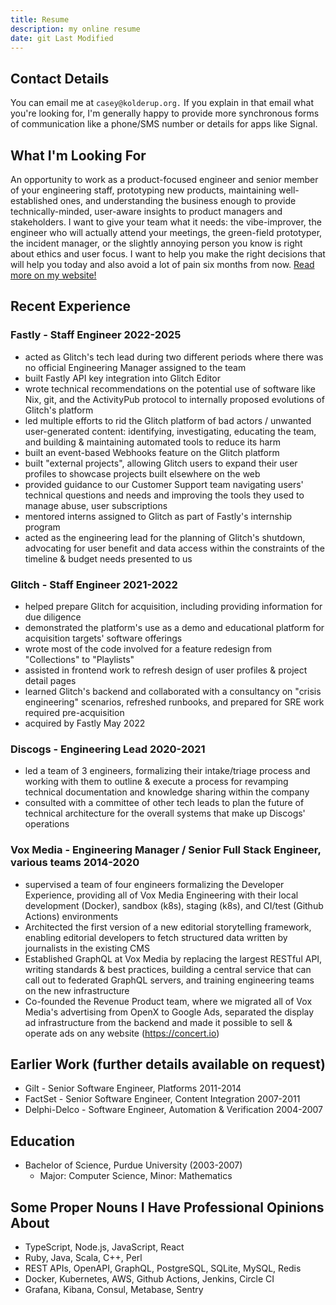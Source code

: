 ```yaml
---
title: Resume
description: my online resume
date: git Last Modified
---
```


## Contact Details

You can email me at `casey@kolderup.org.` If you explain in that email what you're looking for, I'm generally happy to provide more synchronous forms of communication like a phone/SMS number or details for apps like Signal.

## What I'm Looking For

An opportunity to work as a product-focused engineer and senior member of your engineering staff, prototyping new products, maintaining well-established ones, and understanding the business enough to provide technically-minded, user-aware insights to product managers and stakeholders. I want to give your team what it needs: the vibe-improver, the engineer who will actually attend your meetings, the green-field prototyper, the incident manager, or the slightly annoying person you know is right about ethics and user focus. I want to help you make the right decisions that will help you today and also avoid a lot of pain six months from now. [Read more on my website!](/me#hire-me)

## Recent Experience

### Fastly - Staff Engineer 2022-2025

- acted as Glitch's tech lead during two different periods where there was no official Engineering Manager assigned to the team
- built Fastly API key integration into Glitch Editor
- wrote technical recommendations on the potential use of software like Nix, git, and the ActivityPub protocol to internally proposed evolutions of Glitch's platform
- led multiple efforts to rid the Glitch platform of bad actors / unwanted user-generated content: identifying, investigating, educating the team, and building & maintaining automated tools to reduce its harm
- built an event-based Webhooks feature on the Glitch platform
- built "external projects", allowing Glitch users to expand their user profiles to showcase projects built elsewhere on the web
- provided guidance to our Customer Support team navigating users' technical questions and needs and improving the tools they used to manage abuse, user subscriptions
- mentored interns assigned to Glitch as part of Fastly's internship program
- acted as the engineering lead for the planning of Glitch's shutdown, advocating for user benefit and data access within the constraints of the timeline & budget needs presented to us

### Glitch - Staff Engineer 2021-2022

- helped prepare Glitch for acquisition, including providing information for due diligence
- demonstrated the platform's use as a demo and educational platform for acquisition targets' software offerings
- wrote most of the code involved for a feature redesign from "Collections" to "Playlists"
- assisted in frontend work to refresh design of user profiles & project detail pages
- learned Glitch's backend and collaborated with a consultancy on "crisis engineering" scenarios, refreshed runbooks, and prepared for SRE work required pre-acquisition
- acquired by Fastly May 2022

### Discogs - Engineering Lead 2020-2021

- led a team of 3 engineers, formalizing their intake/triage process and working with them to outline & execute a process for revamping technical documentation and knowledge sharing within the company
- consulted with a committee of other tech leads to plan the future of technical architecture for the overall systems that make up Discogs' operations

### Vox Media - Engineering Manager / Senior Full Stack Engineer, various teams 2014-2020

- supervised a team of four engineers formalizing the Developer Experience, providing all of Vox Media Engineering with their local development (Docker), sandbox (k8s), staging (k8s), and CI/test (Github Actions) environments
- Architected the first version of a new editorial storytelling framework, enabling editorial developers to fetch structured data written by journalists in the existing CMS
- Established GraphQL at Vox Media by replacing the largest RESTful API, writing standards & best practices, building a central service that can call out to federated GraphQL servers, and training engineering teams on the new infrastructure
- Co-founded the Revenue Product team, where we migrated all of Vox Media's advertising from OpenX to Google Ads, separated the display ad infrastructure from the backend and made it possible to sell & operate ads on any website (https://concert.io)

## Earlier Work (further details available on request)

- Gilt - Senior Software Engineer, Platforms 2011-2014
- FactSet - Senior Software Engineer, Content Integration 2007-2011
- Delphi-Delco - Software Engineer, Automation & Verification 2004-2007

## Education

- Bachelor of Science, Purdue University (2003-2007)
  - Major: Computer Science, Minor: Mathematics

## Some Proper Nouns I Have Professional Opinions About

- TypeScript, Node.js, JavaScript, React
- Ruby, Java, Scala, C++, Perl
- REST APIs, OpenAPI, GraphQL, PostgreSQL, SQLite, MySQL, Redis
- Docker, Kubernetes, AWS, Github Actions, Jenkins, Circle CI
- Grafana, Kibana, Consul, Metabase, Sentry

